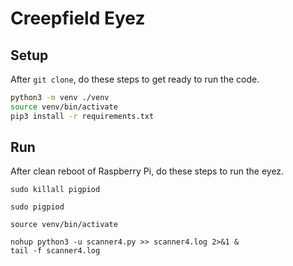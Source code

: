 # Creepfield Eyez

## Setup
After `git clone`, do these steps to get ready to run the code.

```bash
python3 -m venv ./venv
source venv/bin/activate
pip3 install -r requirements.txt 
```

## Run
After clean reboot of Raspberry Pi, do these steps to run the eyez.

```
sudo killall pigpiod

sudo pigpiod

source venv/bin/activate

nohup python3 -u scanner4.py >> scanner4.log 2>&1 &
tail -f scanner4.log
```

